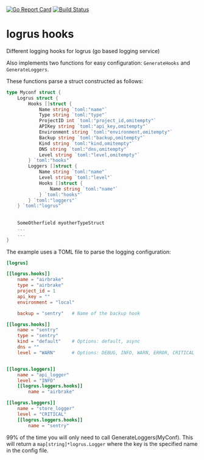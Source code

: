 [![Go Report Card](https://goreportcard.com/badge/github.com/CIP-NL/logrus-hooks)](https://goreportcard.com/report/github.com/CIP-NL/logrus-hooks)
[![Build Status](https://travis-ci.org/CIP-NL/logrus-hooks.svg?branch=master)](https://travis-ci.org/CIP-NL/logrus-hooks)

# logrus hooks
Different logging hooks for logrus (go based logging service)

Also implements two functions for easy configuration: `GenerateHooks` and `GenerateLoggers`.

These functions parse a struct constructed as follows:

```go
type Myconf struct {
	Logrus struct {
		Hooks []struct {
			Name string `toml:"name"`
			Type string `toml:"type"`
			ProjectID int `toml:"project_id,omitempty"`
			APIKey string `toml:"api_key,omitempty"`
			Environment string `toml:"environment,omitempty"`
			Backup string `toml:"backup,omitempty"`
			Kind string `toml:"kind,omitempty"`
			DNS string `toml:"dns,omitempty"`
			Level string `toml:"level,omitempty"`
		} `toml:"hooks"`
		Loggers []struct {
			Name string `toml:"name"`
			Level string `toml:"level"`
			Hooks []struct {
				Name string `toml:"name"`
			} `toml:"hooks"`
		} `toml:"loggers"`
	} `toml:"logrus"`
	
	
	SomeOtherfield myotherTypeStruct
	...
	...
}
```

The example uses a TOML file to parse the logging configuration: 

```toml
[logrus]

[[logrus.hooks]]
    name = "airbrake"
    type = "airbrake"
    project_id = 1
    api_key = ""
    environment = "local"

    backup = "sentry"   # Name of the backup hook

[[logrus.hooks]]
    name = "sentry"
    type = "sentry"
    kind = "default"    # Options: default, async
    dns = ""
    level = "WARN"      # Options: DEBUG, INFO, WARN, ERROR, CRITICAL


[[logrus.loggers]]
    name = "api_logger"
    level = "INFO"
    [[logrus.loggers.hooks]]
        name = "airbrake"

[[logrus.loggers]]
    name = "store_logger"
    level = "CRITICAL"
    [[logrus.loggers.hooks]]
        name = "sentry"
```

99% of the time you will only need to call GenerateLoggers(MyConf). This will return a `map[string]*logrus.Logger` where the key is the specified name in the config file.

